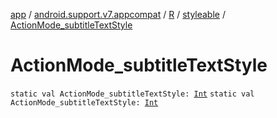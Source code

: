 [app](../../../index.md) / [android.support.v7.appcompat](../../index.md) / [R](../index.md) / [styleable](index.md) / [ActionMode_subtitleTextStyle](./-action-mode_subtitle-text-style.md)

# ActionMode_subtitleTextStyle

`static val ActionMode_subtitleTextStyle: `[`Int`](https://kotlinlang.org/api/latest/jvm/stdlib/kotlin/-int/index.html)
`static val ActionMode_subtitleTextStyle: `[`Int`](https://kotlinlang.org/api/latest/jvm/stdlib/kotlin/-int/index.html)